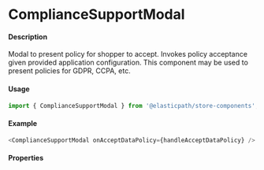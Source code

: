# ComplianceSupportModal

#### Description

Modal to present policy for shopper to accept. Invokes policy acceptance given provided application configuration. This component may be used to present policies for GDPR, CCPA, etc.

#### Usage

```js
import { ComplianceSupportModal } from '@elasticpath/store-components';
```

#### Example

```js
<ComplianceSupportModal onAcceptDataPolicy={handleAcceptDataPolicy} />
```

#### Properties

<!-- PROPS -->
